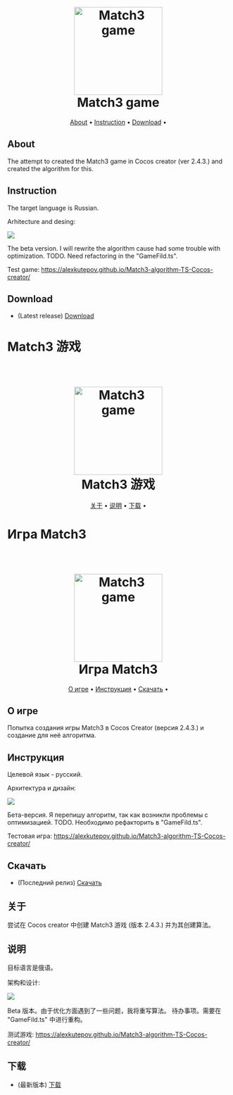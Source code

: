 <h1 align="center">
  <br>
   <a href="https://alexkutepov.github.io/Match3-algorithm-TS-Cocos-creator/"><img src="https://sun9-64.userapi.com/impg/oWoasmHHURTs52ra6VPKGf4Os6Wi80pBv9n_aQ/9jeO3ZnVEMs.jpg?size=124x121&quality=95&sign=0ffaeba0c59d11ff75a8f890c5058a6a&type=album" alt="Match3 game" width="200"></a>
  <br>
    Match3 game
  <br>
</h1>

<p align="center">
  <a href="#about">About</a> •
    <a href="#about">Instruction</a> •
  <a href="#Download">Download</a> •

</p>

## About

The attempt to created the Match3 game in Cocos creator (ver 2.4.3.)
and created the algorithm for this.

## Instruction

The target language is Russian.

Arhitecture and desing:

![](https://sun9-51.userapi.com/impg/9_qHgDa3ixRQgsOla2KzdduFhDxj7bUfm23uoA/IR6Uz1Lq4Nk.jpg?size=580x216&quality=95&sign=25ecee1390d2f7d490a9bd113d0cf2de&type=album)

The beta version. I will rewrite the algorithm cause had some trouble with optimization.
TODO. Need refactoring in the "GameFild.ts". 

Test game: https://alexkutepov.github.io/Match3-algorithm-TS-Cocos-creator/

## Download

- (Latest release) [Download](https://github.com/AlexKutepov/Match3-algorithm-TS-Cocos-creator/releases/)

# Match3 游戏
<h1 align="center">
  <br>
   <a href="https://alexkutepov.github.io/Match3-algorithm-TS-Cocos-creator/"><img src="https://sun9-64.userapi.com/impg/oWoasmHHURTs52ra6VPKGf4Os6Wi80pBv9n_aQ/9jeO3ZnVEMs.jpg?size=124x121&quality=95&sign=0ffaeba0c59d11ff75a8f890c5058a6a&type=album" alt="Match3 game" width="200"></a>
  <br>
    Match3 游戏
  <br>
</h1>

<p align="center">
  <a href="#about">关于</a> •
    <a href="#about">说明</a> •
  <a href="#Download">下载</a> •

</p>

# Игра Match3
<h1 align="center">
  <br>
   <a href="https://alexkutepov.github.io/Match3-algorithm-TS-Cocos-creator/"><img src="https://sun9-64.userapi.com/impg/oWoasmHHURTs52ra6VPKGf4Os6Wi80pBv9n_aQ/9jeO3ZnVEMs.jpg?size=124x121&quality=95&sign=0ffaeba0c59d11ff75a8f890c5058a6a&type=album" alt="Match3 game" width="200"></a>
  <br>
    Игра Match3
  <br>
</h1>

<p align="center">
  <a href="#about">О игре</a> •
    <a href="#about">Инструкция</a> •
  <a href="#Download">Скачать</a> •

</p>

## О игре

Попытка создания игры Match3 в Cocos Creator (версия 2.4.3.)
и создание для неё алгоритма.

## Инструкция

Целевой язык - русский.

Архитектура и дизайн:

![](https://sun9-51.userapi.com/impg/9_qHgDa3ixRQgsOla2KzdduFhDxj7bUfm23uoA/IR6Uz1Lq4Nk.jpg?size=580x216&quality=95&sign=25ecee1390d2f7d490a9bd113d0cf2de&type=album)

Бета-версия. Я перепишу алгоритм, так как возникли проблемы с оптимизацией.
TODO. Необходимо рефакторить в "GameFild.ts".

Тестовая игра: https://alexkutepov.github.io/Match3-algorithm-TS-Cocos-creator/

## Скачать

- (Последний релиз) [Скачать](https://github.com/AlexKutepov/Match3-algorithm-TS-Cocos-creator/releases/)


## 关于

尝试在 Cocos creator 中创建 Match3 游戏 (版本 2.4.3.) 并为其创建算法。

## 说明

目标语言是俄语。

架构和设计:

![](https://sun9-51.userapi.com/impg/9_qHgDa3ixRQgsOla2KzdduFhDxj7bUfm23uoA/IR6Uz1Lq4Nk.jpg?size=580x216&quality=95&sign=25ecee1390d2f7d490a9bd113d0cf2de&type=album)

Beta 版本。由于优化方面遇到了一些问题，我将重写算法。
待办事项。需要在 "GameFild.ts" 中进行重构。

测试游戏: https://alexkutepov.github.io/Match3-algorithm-TS-Cocos-creator/

## 下载

- (最新版本) [下载](https://github.com/AlexKutepov/Match3-algorithm-TS-Cocos-creator/releases/)

